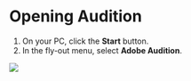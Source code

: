 # Opening Audition

1. On your PC, click the **Start** button. 
2. In the fly-out menu, select **Adobe Audition**.

![](https://github.com/jjloomis/adobe-audition-basics-remote-connection-to-ccl-edition/tree/b2470c14bd7a8447d88cafc4488838fe4c3352a2/.gitbook/assets/start-menu.png)


